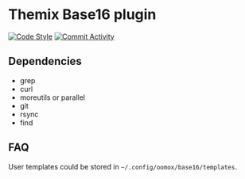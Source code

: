 Themix Base16 plugin
====================

[![Code Style](https://github.com/themix-project/themix-plugin-base16/actions/workflows/ci.yml/badge.svg)](https://github.com/themix-project/themix-plugin-base16/actions/workflows/ci.yml) [![Commit Activity](https://img.shields.io/github/commit-activity/y/themix-project/themix-plugin-base16?color=pink&logo=amp&logoColor=pink)](https://github.com/themix-project/themix-plugin-base16/graphs/commit-activity)

## Dependencies

 - grep
 - curl
 - moreutils or parallel
 - git
 - rsync
 - find

## FAQ

User templates could be stored in `~/.config/oomox/base16/templates`.
